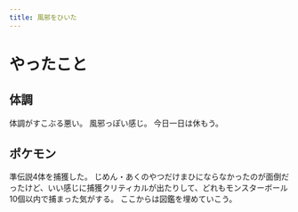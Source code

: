 ```yaml
---
title: 風邪をひいた
---
```


# やったこと

## 体調

体調がすこぶる悪い。
風邪っぽい感じ。
今日一日は休もう。

## ポケモン

準伝説4体を捕獲した。
じめん・あくのやつだけまひにならなかったのが面倒だったけど、いい感じに捕獲クリティカルが出たりして、どれもモンスターボール10個以内で捕まった気がする。
ここからは図鑑を埋めていこう。
